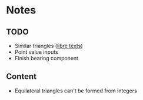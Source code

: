 # Notes

## TODO

- Similar triangles ([libre texts](https://math.libretexts.org/Bookshelves/Precalculus/Trigonometry_(Yoshiwara)/01%3A_Triangles_and_Circles/1.01%3A_Similar_Triangles))
- Point value inputs
- Finish bearing component

## Content

- Equilateral triangles can't be formed from integers
